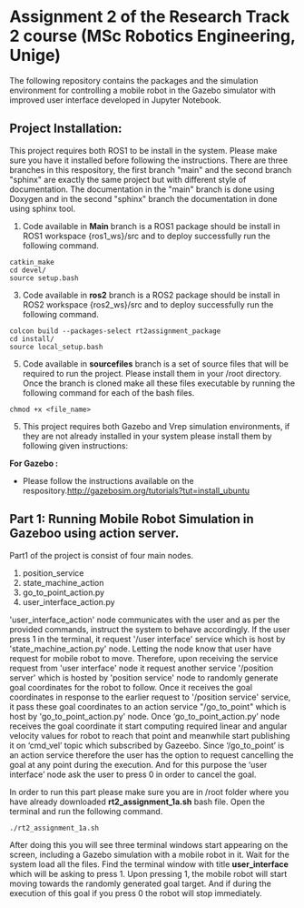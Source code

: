 # Assignment 2 of the Research Track 2 course (MSc Robotics Engineering, Unige)

The following repository contains the packages and the simulation environment for controlling a mobile robot in the Gazebo simulator with improved user interface developed in Jupyter Notebook.

## Project Installation:

This project requires both ROS1 to be install in the system. Please make sure you have it installed before following the instructions. There are three branches in this respository, the first branch "main" and the second branch "sphinx" are exactly the same project but with different style of documentation. The documentation in the "main" branch is done using Doxygen and in the second "sphinx" branch the documentation in done using sphinx tool.

1. Code available in **Main** branch is a ROS1 package should be install in ROS1 workspace {ros1_ws}/src and to deploy successfully run the following command.
```
catkin_make
cd devel/
source setup.bash
```
3. Code available in **ros2** branch is a ROS2 package should be install in ROS2 workspace {ros2_ws}/src and to deploy successfully run the following command.
```
colcon build --packages-select rt2assignment_package
cd install/
source local_setup.bash
```
5. Code available in **sourcefiles** branch is a set of source files that will be required to run the project. Please install them in your /root directory. Once the branch is cloned make all these files executable by running the following command for each of the bash files.
```
chmod +x <file_name>
```
5. This project requires both Gazebo and Vrep simulation environments, if they are not already installed in your system please install them by following given instructions: 

  **For Gazebo :** 
  
  * Please follow the instructions available on the respository.http://gazebosim.org/tutorials?tut=install_ubuntu
## Part 1: Running Mobile Robot Simulation in Gazeboo using action server.

Part1 of the project is consist of four main nodes. 

1. position_service 
2. state_machine_action 
3. go_to_point_action.py
4. user_interface_action.py

'user_interface_action' node communicates with the user and as per the provided commands, instruct the system to behave accordingly. If the user press 1 in the terminal, it request '/user interface' service which is host by 'state_machine_action.py' node. Letting the node know that user have request for mobile robot to move. Therefore, upon receiving the service request from 'user interface' node it request another service '/position server' which is hosted by 'position service' node to randomly generate goal coordinates for the robot to follow. Once it receives the goal coordinates in response to the earlier request to '/position service' service, it pass these goal coordinates to an action service "/go_to_point" which is host by 'go_to_point_action.py' node. Once ‘go_to_point_action.py’ node receives the goal coordinate it start computing required linear and angular velocity values for robot to reach that point and meanwhile start publishing it on ‘cmd_vel’ topic which subscribed by Gazeebo. Since ‘/go_to_point’ is an action service therefore the user has the option to request cancelling the goal at any point during the execution. And for this purpose the ‘user interface’ node ask the user to press 0 in order to cancel the goal. 

In order to run this part please make sure you are in /root folder where you have already downloaded **rt2_assignment_1a.sh** bash file. Open the terminal and run the following command.

```
./rt2_assignment_1a.sh
```
After doing this you will see three terminal windows start appearing on the screen, including a Gazebo simulation with a mobile robot in it. Wait for the system load all the files. Find the terminal window with title **user_interface** which will be asking to press 1. Upon pressing 1, the mobile robot will start moving towards the randomly generated goal target. And if during the execution of this goal if you press 0 the robot will stop immediately. 

